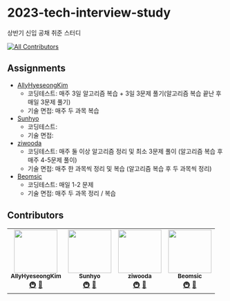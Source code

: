# 2023-tech-interview-study

상반기 신입 공채 취준 스터디

<!-- ALL-CONTRIBUTORS-BADGE:START - Do not remove or modify this section -->

[![All Contributors](https://img.shields.io/badge/all_contributors-4-orange.svg?style=flat-square)](#contributors-)

<!-- ALL-CONTRIBUTORS-BADGE:END -->

## Assignments

- [AllyHyeseongKim](https://github.com/allyhyeseongkim/)
  - 코딩테스트: 매주 3일 알고리즘 복습 + 3일 3문제 풀기(알고리즘 복습 끝난 후 매일 3문제 풀기)
  - 기술 면접: 매주 두 과목 복습
- [Sunhyo](https://github.com/daysandmoons1)
  - 코딩테스트:
  - 기술 면접:
- [ziwooda](https://github.com/ziwooda)
  - 코딩테스트: 매주 둘 이상 알고리즘 정리 및 최소 3문제 풀이 (알고리즘 복습 후 매주 4-5문제 풀이)
  - 기술 면접: 매주 한 과목씩 정리 및 복습 (알고리즘 복습 후 두 과목씩 정리)
- [Beomsic](https://github.com/qjatjr29)
  - 코딩테스트: 매일 1-2 문제 
  - 기술 면접: 매주 두 과목 정리 / 복습

## Contributors

<!-- ALL-CONTRIBUTORS-LIST:START - Do not remove or modify this section -->
<!-- prettier-ignore-start -->
<!-- markdownlint-disable -->
<table>
  <tbody>
    <tr>
      <td align="center"><a href="https://github.com/allyhyeseongkim/"><img src="https://avatars.githubusercontent.com/u/39588623?v=4?s=100" width="100px;" alt=""/><br /><sub><b>AllyHyeseongKim</b></sub></a><br /><a href="#infra-AllyHyeseongKim" title="Infrastructure (Hosting, Build-Tools, etc)">🚇</a> <a href="#talk-AllyHyeseongKim" title="Talks">📢</a></td>
      <td align="center"><a href="https://github.com/daysandmoons1"><img src="https://avatars.githubusercontent.com/u/70629221?v=4?s=100" width="100px;" alt=""/><br /><sub><b>Sunhyo</b></sub></a><br /><a href="#infra-Sunhyo" title="Infrastructure (Hosting, Build-Tools, etc)">🚇</a> <a href="#talk-Sunhyo" title="Talks">📢</a></td>
      <td align="center"><a href="https://github.com/ziwooda"><img src="https://avatars.githubusercontent.com/u/70079416?v=4?s=100" width="100px;" alt=""/><br /><sub><b>ziwooda</b></sub></a><br /><a href="#infra-ziwooda" title="Infrastructure (Hosting, Build-Tools, etc)">🚇</a> <a href="#talk-ziwooda" title="Talks">📢</a></td>
      <td align="center"><a href="https://github.com/qjatjr29"><img src="https://avatars.githubusercontent.com/u/74031333?v=4?s=100" width="100px;" alt=""/><br /><sub><b>Beomsic</b></sub></a><br /><a href="#infra-Beomsic" title="Infrastructure (Hosting, Build-Tools, etc)">🚇</a> <a href="#talk-Beomsic" title="Talks">📢</a></td>
    </tr>
  </tobdy>
</table>

<!-- markdownlint-restore -->
<!-- prettier-ignore-end -->

<!-- ALL-CONTRIBUTORS-LIST:END -->
<!-- prettier-ignore-start -->
<!-- markdownlint-disable -->

<!-- markdownlint-restore -->
<!-- prettier-ignore-end -->

<!-- ALL-CONTRIBUTORS-LIST:END -->

